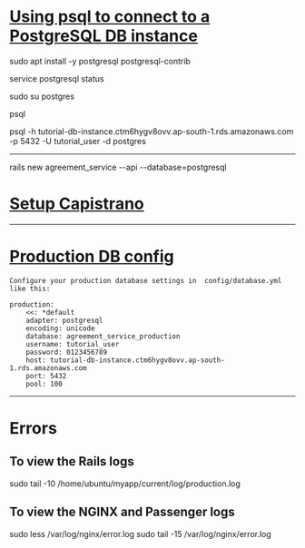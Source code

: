 # [Using psql to connect to a PostgreSQL DB instance](https://docs.aws.amazon.com/AmazonRDS/latest/UserGuide/CHAP_GettingStarted.CreatingConnecting.PostgreSQL.html#CHAP_GettingStarted.Connecting.PostgreSQL.psql)

sudo apt install -y postgresql postgresql-contrib

service postgresql status

sudo su postgres

psql

psql -h tutorial-db-instance.ctm6hygv8ovv.ap-south-1.rds.amazonaws.com -p 5432 -U tutorial_user -d postgres

---
rails new agreement_service --api --database=postgresql
# [Setup Capistrano](./aws-rails-no_db_app-guide.md#:~:text=Setting%20Up%20Capistrano)

---
# [Production DB config](https://openclassrooms.com/en/courses/4567631-deploy-rails-applications/4794331-use-postgres-for-your-production-database)
```
Configure your production database settings in  config/database.yml  like this:

production:
    <<: *default
    adapter: postgresql
    encoding: unicode
    database: agreement_service_production
    username: tutorial_user
    password: 0123456789
    host: tutorial-db-instance.ctm6hygv8ovv.ap-south-1.rds.amazonaws.com
    port: 5432
    pool: 100
```

<!-- ---
### SSH into the server one last time and add our environment variables.
```
ssh -i Desktop/tom-riddle.pem ubuntu@1.2.3.4
mkdir /home/ubuntu/myapp
nano /home/ubuntu/myapp/.rbenv-vars
```
```
# For Postgres
DATABASE_URL=postgresql://deploy:PASSWORD@127.0.0.1/myapp

# For MySQL
DATABASE_URL=mysql2://deploy:$omeFancyPassword123@localhost/myapp

RAILS_MASTER_KEY=ohai
SECRET_KEY_BASE=1234567890

STRIPE_PUBLIC_KEY=x
STRIPE_PRIVATE_KEY=y
# etc...
``` -->


---
# Errors

## To view the Rails logs
sudo tail -10 /home/ubuntu/myapp/current/log/production.log
## To view the NGINX and Passenger logs
sudo less /var/log/nginx/error.log
sudo tail -15 /var/log/nginx/error.log


